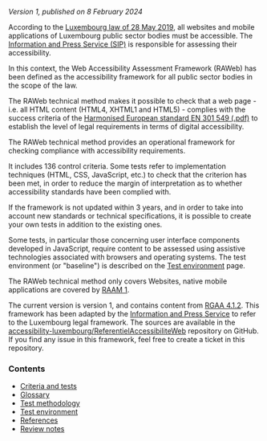*Version 1, published on 8 February 2024*

According to the [Luxembourg law of 28 May 2019](http://legilux.public.lu/eli/etat/leg/loi/2019/05/28/a373/jo), all websites and mobile applications of Luxembourg public sector bodies must be accessible. 
The [Information and Press Service (SIP)](https://sip.gouvernement.lu/en.html) is responsible for assessing their accessibility.

In this context, the Web Accessibility Assessment Framework (RAWeb) has been defined as the accessibility framework for all public sector bodies in the scope of the law.

The RAWeb technical method makes it possible to check that a web page - i.e. all HTML content (HTML4, XHTML1 and HTML5) - complies with the success criteria of the [Harmonised European standard EN 301 549 (.pdf)](https://www.etsi.org/deliver/etsi_en/301500_301599/301549/03.02.01_60/en_301549v030201p.pdf) to establish the level of legal requirements in terms of digital accessibility.

The RAWeb technical method provides an operational framework for checking compliance with accessibility requirements.

It includes 136 control criteria. Some tests refer to implementation techniques (HTML, CSS, JavaScript, etc.) to check that the criterion has been met, in order to reduce the margin of interpretation as to whether accessibility standards have been complied with.

If the framework is not updated within 3 years, and in order to take into account new standards or technical specifications, it is possible to create your own tests in addition to the existing ones.

Some tests, in particular those concerning user interface components developed in JavaScript, require content to be assessed using assistive technologies associated with browsers and operating systems. The test environment (or "baseline") is described on the [Test environment](environnement.html) page. 

The RAWeb technical method only covers Websites, native mobile applications are covered by [RAAM 1](../raam1.1/index.html).

The current version is version 1, and contains content from [RGAA 4.1.2](https://accessibilite.numerique.gouv.fr/). This framework has been adapted by the [Information and Press Service](https://sip.gouvernement.lu/en.html) to refer to the Luxembourg legal framework. The sources are available in the [accessibility-luxembourg/ReferentielAccessibiliteWeb](https://github.com/accessibility-luxembourg/ReferentielAccessibiliteWeb) repository on GitHub.
If you find any issue in this framework, feel free to create a ticket in this repository.

### Contents

  * [Criteria and tests](criteres.html)
  * [Glossary](glossaire.html)
  * [Test methodology](methodo-test.html)
  * [Test environment](environnement.html)
  * [References](references.html)
  * [Review notes](notes-revision.html)